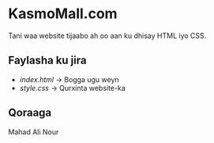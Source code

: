 # KasmoMall.com

Tani waa website tijaabo ah oo aan ku dhisay HTML iyo CSS.

## Faylasha ku jira
- *index.html* → Bogga ugu weyn
- *style.css* → Qurxinta website-ka

## Qoraaga
Mahad Ali Nour
